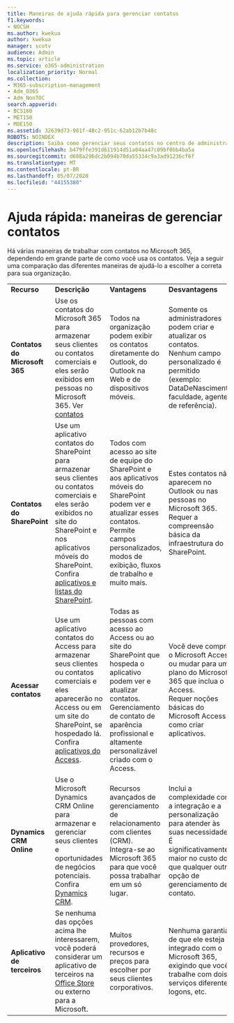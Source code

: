 ```yaml
---
title: Maneiras de ajuda rápida para gerenciar contatos
f1.keywords:
- NOCSH
ms.author: kwekua
author: kwekua
manager: scotv
audience: Admin
ms.topic: article
ms.service: o365-administration
localization_priority: Normal
ms.collection:
- M365-subscription-management
- Adm_O365
- Adm_NonTOC
search.appverid:
- BCS160
- MET150
- MOE150
ms.assetid: 32639d73-981f-48c2-951c-62ab12b7b48c
ROBOTS: NOINDEX
description: Saiba como gerenciar seus contatos no centro de administração.
ms.openlocfilehash: b479ffe391d611914d51a04aa47c09bf0bb4ba5a
ms.sourcegitcommit: d688a296dc2b094b70da55334c9a3ad91236cf6f
ms.translationtype: MT
ms.contentlocale: pt-BR
ms.lasthandoff: 05/07/2020
ms.locfileid: "44155380"
---
```

# <a name="quick-help-ways-to-manage-contacts"></a>Ajuda rápida: maneiras de gerenciar contatos

Há várias maneiras de trabalhar com contatos no Microsoft 365, dependendo em grande parte de como você usa os contatos. Veja a seguir uma comparação das diferentes maneiras de ajudá-lo a escolher a correta para sua organização.
  
|||||
|:-----|:-----|:-----|:-----|
|**Recurso** <br/> |**Descrição** <br/> |**Vantagens** <br/> |**Desvantagens** <br/> |
|**Contatos do Microsoft 365** <br/> |Use os contatos do Microsoft 365 para armazenar seus clientes ou contatos comerciais e eles serão exibidos em pessoas no Microsoft 365. Ver [contatos](contacts.md) <br/> |Todos na organização podem exibir os contatos diretamente do Outlook, do Outlook na Web e de dispositivos móveis.  <br/> |Somente os administradores podem criar e atualizar os contatos.  <br/> Nenhum campo personalizado é permitido (exemplo: DataDeNascimento, faculdade, agente de referência).  <br/> |
|**Contatos do SharePoint** <br/> |Use um aplicativo contatos do SharePoint para armazenar seus clientes ou contatos comerciais e eles serão exibidos no site do SharePoint e nos aplicativos móveis do SharePoint. Confira [aplicativos e listas do SharePoint](https://support.microsoft.com/en-us/office/introduction-to-lists-0a1c3ace-def0-44af-b225-cfa8d92c52d7).  <br/> |Todos com acesso ao site de equipe do SharePoint e aos aplicativos móveis do SharePoint podem ver e atualizar esses contatos.  <br/> Permite campos personalizados, modos de exibição, fluxos de trabalho e muito mais.  <br/> |Estes contatos não aparecem no Outlook ou nas pessoas no Microsoft 365.  <br/> Requer a compreensão básica da infraestrutura do SharePoint.  <br/> |
|**Acessar contatos** <br/> |Use um aplicativo contatos do Access para armazenar seus clientes ou contatos comerciais e eles aparecerão no Access ou em um site do SharePoint, se hospedado lá. Confira [aplicativos do Access](https://support.microsoft.com/en-us/office/create-an-access-app-25f3ab3e-510d-44b0-accf-b976c0813e71).  <br/> |Todas as pessoas com acesso ao Access ou ao site do SharePoint que hospeda o aplicativo podem ver e atualizar contatos.  <br/> Gerenciamento de contato de aparência profissional e altamente personalizável criado com o Access.  <br/> |Você deve comprar o Microsoft Access ou mudar para um plano do Microsoft 365 que inclua o Access.  <br/> Requer noções básicas do Microsoft Access e como criar aplicativos.  <br/> |
|**Dynamics CRM Online** <br/> |Use o Microsoft Dynamics CRM Online para armazenar e gerenciar seus clientes e oportunidades de negócios potenciais. Confira [Dynamics CRM](https://dynamics.microsoft.com).  <br/> |Recursos avançados de gerenciamento de relacionamento com clientes (CRM).  <br/> Integra-se ao Microsoft 365 para que você possa trabalhar em um só lugar.  <br/> |Inclui a complexidade com a integração e a personalização para atender às suas necessidades.  <br/> É significativamente maior no custo do que qualquer outra opção de gerenciamento de contato.  <br/> |
|**Aplicativo de terceiros** <br/> |Se nenhuma das opções acima lhe interessarem, você poderá considerar um aplicativo de terceiros na [Office Store](https://store.office.com) ou externo para a Microsoft.  <br/> |Muitos provedores, recursos e preços para escolher por seus clientes corporativos.  <br/> |Nenhuma garantia de que ele esteja integrado com o Microsoft 365, exigindo que você trabalhe com dois serviços diferentes, logons, etc.  <br/> |
   

